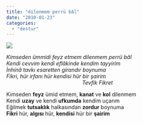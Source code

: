 ```yaml
---
title: "dilenmem perrü bâl"
date: "2010-01-23"
categories: 
  - "destur"
---
```


_![](/uploads/image/tevfik_fikret.jpg)_

_Kimseden ümmidi feyz etmem dilenmem perrü bâl  
Kendi cevvim kendi eflâkinde kendim tayyirim  
İnhinâ tavkı esaretten girandır boynuma  
Fikri, hür irfanı hür kendisi hür bir şairim  
                                                   Tevfik Fikret_

Kimseden **feyz** ümid etmem, **kanat** ve **kol** dilenmem  
Kendi **uzay** ve kendi **ufkumda** kendim uçarım  
Eğilmek **tutsaklık** halkasından **zordur** boynuma  
**Fikri** hür, **algısı** hür, **kendisi** hür bir **şairim**
